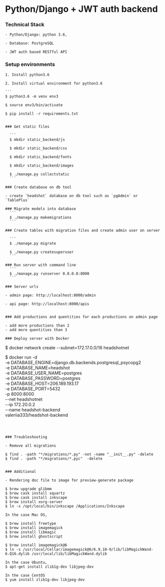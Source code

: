Python/Django + JWT auth backend
================================

### Technical Stack

	- Python/Django: python 3.6,

	- Database: PostgreSQL

	- JWT auth based RESTful API

### Setup environments

	1. Install python3.6 

	2. Install virtual environment for python3.6

	```
	$ python3.6 -m venv env3

	$ source env3/bin/activate

	$ pip install -r requirements.txt
  ```
	
### Get static files

	```
	$ mkdir static_backend/js
	
	$ mkdir static_backend/css

	$ mkdir static_backend/fonts

	$ mkdir static_backend/images

	$ ./manage.py collectstatic
	```

### Create database on db tool

- create `headshot` database on db tool such as `pgAdmin` or `TablePlus`

### Migrate models into database
	```
	$ ./manage.py makemigrations
	```

### Create tables with migration files and create admin user on server

	```
	$ ./manage.py migrate

	$ ./manage.py createsuperuser
	```

### Run server with command line
	```
	$ ./manage.py runserver 0.0.0.0:8000
	```

### Server urls

- admin page: http://localhost:8000/admin

- api page: http://localhost:8000/apis


### Add productions and quentities for each productions on admin page

- add more productions than 2
- add more quentities than 3

### Deploy server with Docker
```
$ docker network create --subnet=172.17.0.0/16 headshotnet

$ docker run -d \
	-e DATABASE_ENGINE=django.db.backends.postgresql_psycopg2 \
	-e DATABASE_NAME=headshot \
	-e DATABASE_USER_NAME=postgres \
	-e DATABASE_PASSWORD=postgres \
	-e DATABASE_HOST=206.189.193.17 \
	-e DATABASE_PORT=5432 \
	-p 8000:8000 \
	--net headshotnet \
	--ip 172.20.0.2 \
	--name headshot-backend \
	valeriia333/headshot-backend
```



### Troubleshooting

- Remove all migrations
```
	$ find . -path "*/migrations/*.py" -not -name "__init__.py" -delete
	$ find . -path "*/migrations/*.pyc"  -delete
```

### Additional 

- Rendering doc file to image for preview-generate package
```
	$ brew upgrade glibmm
	$ brew cask install xquartz
	$ brew cask install inkscape
	$ brew install xorg-server
	$ ln -s /opt/local/bin/inkscape /Applications/Inkscape

	In the case Mac OS, 

	$ brew install freetype 
	$ brew install imagemagick
	$ brew install libmagic
	$ brew install ghostscript

	$ brew install imagemagick@6
	$ ln -s /usr/local/Cellar/imagemagick@6/6.9.10-9/lib/libMagickWand-6.Q16.dylib /usr/local/lib/libMagickWand.dylib

	In the case Ubuntu,
	$ apt-get install zlib1g-dev libjpeg-dev

	In the case CentOS
	$ yum install zlib1g-dev libjpeg-dev
```